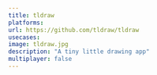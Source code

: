 ```yaml
---
title: tldraw
platforms: 
url: https://github.com/tldraw/tldraw
usecases: 
image: tldraw.jpg
description: "A tiny little drawing app"
multiplayer: false
---
```

